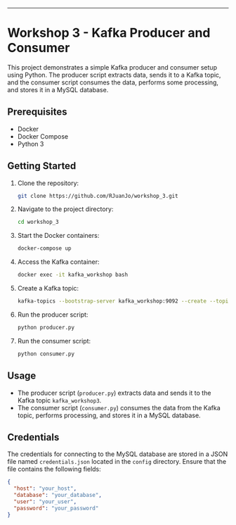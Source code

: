 ---

# Workshop 3 - Kafka Producer and Consumer

This project demonstrates a simple Kafka producer and consumer setup using Python. The producer script extracts data, sends it to a Kafka topic, and the consumer script consumes the data, performs some processing, and stores it in a MySQL database.

## Prerequisites

- Docker
- Docker Compose
- Python 3

## Getting Started

1. Clone the repository:

   ```bash
   git clone https://github.com/RJuanJo/workshop_3.git
   ```

2. Navigate to the project directory:

   ```bash
   cd workshop_3
   ```

3. Start the Docker containers:

   ```bash
   docker-compose up
   ```

4. Access the Kafka container:

   ```bash
   docker exec -it kafka_workshop bash
   ```

5. Create a Kafka topic:

   ```bash
   kafka-topics --bootstrap-server kafka_workshop:9092 --create --topic kafka_workshop3
   ```

6. Run the producer script:

   ```bash
   python producer.py
   ```

7. Run the consumer script:

   ```bash
   python consumer.py
   ```

## Usage

- The producer script (`producer.py`) extracts data and sends it to the Kafka topic `kafka_workshop3`.
- The consumer script (`consumer.py`) consumes the data from the Kafka topic, performs processing, and stores it in a MySQL database.

## Credentials

The credentials for connecting to the MySQL database are stored in a JSON file named `credentials.json` located in the `config` directory. Ensure that the file contains the following fields:

```json
{
  "host": "your_host",
  "database": "your_database",
  "user": "your_user",
  "password": "your_password"
}
```
